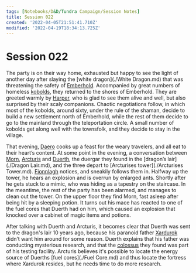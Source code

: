 ```yaml
---
tags: [Notebooks/D&D/Tundra Campaign/Session Notes]
title: Session 022
created: '2022-04-05T21:51:41.710Z'
modified: '2022-04-19T18:34:13.725Z'
---
```


# Session 022

The party is on their way home, exhausted but happy to see the light of another day after slaying the [white dragon](./White Dragon.md) that was threatening the safety of [Emberhold](./Emberhold). Accompanied by great numbers of homeless [kobolds](./Kobolds.md), they returned to the shores of Emberhold. They are greeted warmly by [Harper](./Harper.md), who is glad to see them alive and well, but also surprised by their scaly companions. Chaotic negotiations follow, in which most of the kobolds, around sixty, under the rule of the shaman, decide to build a new settlement north of Emberhold, while the rest of them decide to go to the mainland through the teleportation circle. A small number of kobolds get along well with the townsfolk, and they decide to stay in the village. 

That evening, [Daero](./Daero.md) cooks up a feast for the weary travelers, and all eat to their heart’s content. At some point in the evening, a conversation between [Morn](./Morn.md), [Arcturis](./Arcturis.md) and [Duerth](./Duerth.md), the duergar they found in the [dragon’s lair](./Dragon Lair.md), and the three depart to [Arcturises tower](./Arcturises Tower.md). [Fionnlagh](./Fionnlagh.md) notices, and sneakily follows them in. Halfway up the tower, he hears an explosion and is overrun by enlarged ants. Shortly after he gets stuck to a mimic, who was hiding as a tapestry on the staircase. In the meantime, the rest of the party has been alarmed, and manages to clean out the tower. On the upper floor they find Morn, fast asleep after being hit by a sleeping potion. It turns out his mace has reacted to one of the fuel cores that Duerth had on him, which caused an explosion that knocked over a cabinet of magic items and potions. 

After talking with Duerth and Arcturis, it becomes clear that Duerth was sent to the dragon's lair 10 years ago, because his paranoid father [Xardurok](./Xardurok.md) didn’t want him around for some reason. Duerth explains that his father was conducting mysterious research, and that the [colossus](./Colossus.md) they found was part of his testing facility. Arcturis believes it's possible to locate the energy source of Duerths [fuel cores](./Fuel Core.md) and thus locate the fortress where Xardurok resides, but he needs time to do more research. 

